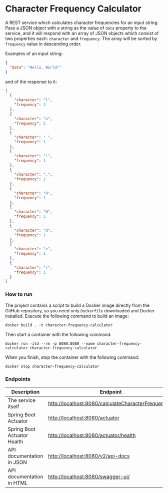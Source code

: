 # Character Frequency Calculator 

A REST service which calculates character frequencies for an input string. Pass a JSON object 
with a string as the value of `data` property to the service, and it will respond with an 
array of JSON objects which consist of two properties each: `character` and `frequency`. The 
array will be sorted by `frequency` value in descending order.

Examples of an input string:
```json
{
  "data": "Hello, World!"
}
```
and of the response to it:
```json
[
  {
    "character": "l", 
    "frequency": 3
  }, 
  {
    "character": "o",
    "frequency": 2
  },
  {
    "character": " ",
    "frequency": 1
  },
  {
    "character": "!",
    "frequency": 1
  },
  {
    "character": ",",
    "frequency": 1
  },
  {
    "character": "H",
    "frequency": 1
  },
  {
    "character": "W",
    "frequency": 1
  },
  {
    "character": "d",
    "frequency": 1
  },
  {
    "character": "e",
    "frequency": 1
  },
  {
    "character": "r",
    "frequency": 1
  }
]
````

### How to run

The project contains a script to build a Docker image directly from the GitHub repository, 
so you need only `Dockerfile` downloaded and Docker installed.
Execute the following command to build an image:
```shell
docker build . -t character-frequency-calculator
```
Then start a container with the following command:
```shell
docker run -itd --rm -p 8080:8080 --name character-frequency-calculator character-frequency-calculator
```
When you finish, stop the container with the following command:
```shell
docker stop character-frequency-calculator
```

### Endpoints

| Description                  | Endpoint                                                                                                   |
|------------------------------|------------------------------------------------------------------------------------------------------------|
| The service itself           | [http://localhost:8080/calculateCharacterFrequencies](http://localhost:8080/calculateCharacterFrequencies) |
| Spring Boot Actuator         | [http://localhost:8080/actuator](http://localhost:8080/actuator)                                           |
| Spring Boot Actuator Health  | [http://localhost:8080/actuator/health](http://localhost:8080/actuator/health)                             |
| API documentation in JSON    | [http://localhost:8080/v2/api-docs](http://localhost:8080/v2/api-docs)                                     |
| API documentation in HTML    | [http://localhost:8080/swagger-ui/](http://localhost:8080/swagger-ui/)                                     |
